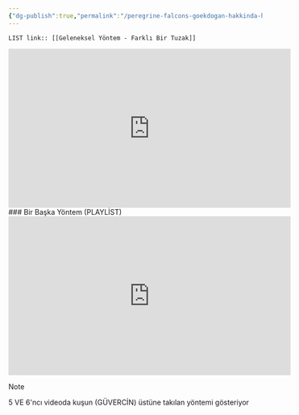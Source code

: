 ```yaml
---
{"dg-publish":true,"permalink":"/peregrine-falcons-goekdogan-hakkinda-hersey/peregrine-falcons-avlama-hakkinda-hersey/geleneksel-goekdogan-avlama-yoentemleri/"}
---
```


`LIST link:: [[Geleneksel Yöntem - Farklı Bir Tuzak]] `

<iframe width="560" height="315" src="https://www.youtube.com/embed/Mwu7rmuQWFc?si=NSvbWHvpjIWdmAwR" title="YouTube video player" frameborder="0" allow="accelerometer; autoplay; clipboard-write; encrypted-media; gyroscope; picture-in-picture; web-share" referrerpolicy="strict-origin-when-cross-origin" allowfullscreen></iframe>
### Bir Başka Yöntem (PLAYLİST)

<iframe width="560" height="315" src="https://www.youtube.com/embed/-J4O8AaZx4Y?si=AvCBgl9LZ9jbqaQJ" title="YouTube video player" frameborder="0" allow="accelerometer; autoplay; clipboard-write; encrypted-media; gyroscope; picture-in-picture; web-share" referrerpolicy="strict-origin-when-cross-origin" allowfullscreen></iframe>


> [!NOTE]
>  5 VE 6'ncı videoda kuşun (GÜVERCİN) üstüne takılan yöntemi gösteriyor


